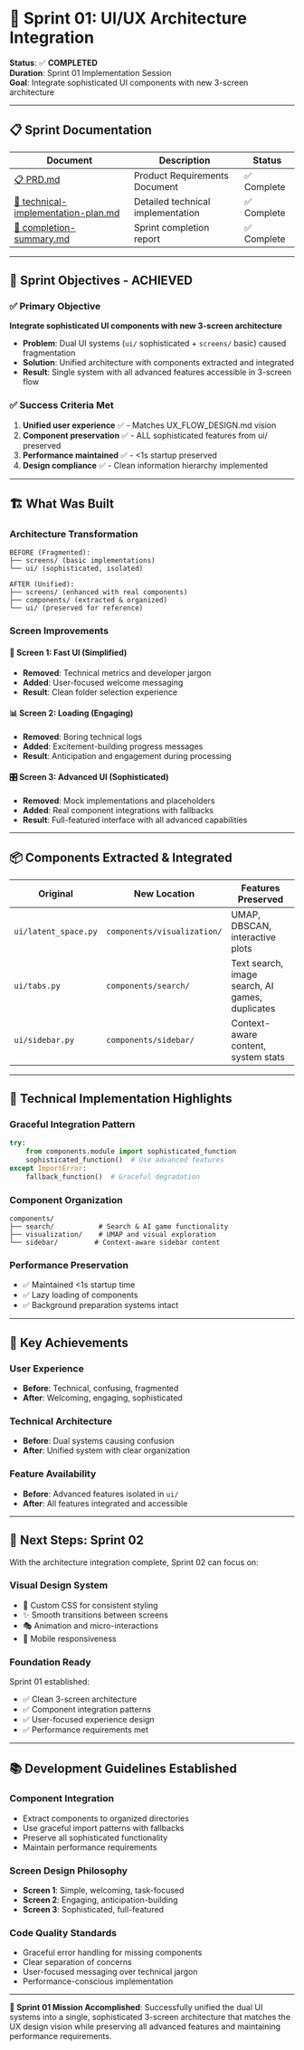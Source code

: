 # 🚀 Sprint 01: UI/UX Architecture Integration

**Status**: ✅ **COMPLETED**  
**Duration**: Sprint 01 Implementation Session  
**Goal**: Integrate sophisticated UI components with new 3-screen architecture  

---

## 📋 Sprint Documentation

| Document | Description | Status |
|----------|-------------|--------|
| [📋 PRD.md](./PRD.md) | Product Requirements Document | ✅ Complete |
| [🔧 technical-implementation-plan.md](./technical-implementation-plan.md) | Detailed technical implementation | ✅ Complete |
| [🎯 completion-summary.md](./completion-summary.md) | Sprint completion report | ✅ Complete |

---

## 🎯 Sprint Objectives - ACHIEVED

### ✅ Primary Objective
**Integrate sophisticated UI components with new 3-screen architecture**

- **Problem**: Dual UI systems (`ui/` sophisticated + `screens/` basic) caused fragmentation
- **Solution**: Unified architecture with components extracted and integrated 
- **Result**: Single system with all advanced features accessible in 3-screen flow

### ✅ Success Criteria Met
1. **Unified user experience** ✅ - Matches UX_FLOW_DESIGN.md vision
2. **Component preservation** ✅ - ALL sophisticated features from ui/ preserved  
3. **Performance maintained** ✅ - <1s startup preserved
4. **Design compliance** ✅ - Clean information hierarchy implemented

---

## 🏗️ What Was Built

### Architecture Transformation
```
BEFORE (Fragmented):
├── screens/ (basic implementations)
└── ui/ (sophisticated, isolated)

AFTER (Unified):
├── screens/ (enhanced with real components)
├── components/ (extracted & organized)
└── ui/ (preserved for reference)
```

### Screen Improvements

#### 🚀 Screen 1: Fast UI (Simplified)
- **Removed**: Technical metrics and developer jargon
- **Added**: User-focused welcome messaging
- **Result**: Clean folder selection experience

#### 📊 Screen 2: Loading (Engaging) 
- **Removed**: Boring technical logs
- **Added**: Excitement-building progress messages
- **Result**: Anticipation and engagement during processing

#### 🎛️ Screen 3: Advanced UI (Sophisticated)
- **Removed**: Mock implementations and placeholders
- **Added**: Real component integrations with fallbacks
- **Result**: Full-featured interface with all advanced capabilities

---

## 📦 Components Extracted & Integrated

| Original | New Location | Features Preserved |
|----------|--------------|-------------------|
| `ui/latent_space.py` | `components/visualization/` | UMAP, DBSCAN, interactive plots |
| `ui/tabs.py` | `components/search/` | Text search, image search, AI games, duplicates |
| `ui/sidebar.py` | `components/sidebar/` | Context-aware content, system stats |

---

## 🔧 Technical Implementation Highlights

### Graceful Integration Pattern
```python
try:
    from components.module import sophisticated_function
    sophisticated_function()  # Use advanced features
except ImportError:
    fallback_function()  # Graceful degradation
```

### Component Organization
```
components/
├── search/           # Search & AI game functionality  
├── visualization/    # UMAP and visual exploration
└── sidebar/         # Context-aware sidebar content
```

### Performance Preservation
- ✅ Maintained <1s startup time
- ✅ Lazy loading of components
- ✅ Background preparation systems intact

---

## 🎉 Key Achievements

### User Experience
- **Before**: Technical, confusing, fragmented
- **After**: Welcoming, engaging, sophisticated

### Technical Architecture  
- **Before**: Dual systems causing confusion
- **After**: Unified system with clear organization

### Feature Availability
- **Before**: Advanced features isolated in `ui/`
- **After**: All features integrated and accessible

---

## 🔮 Next Steps: Sprint 02

With the architecture integration complete, Sprint 02 can focus on:

### Visual Design System
- 🎨 Custom CSS for consistent styling
- ✨ Smooth transitions between screens  
- 🎭 Animation and micro-interactions
- 📱 Mobile responsiveness

### Foundation Ready
Sprint 01 established:
- ✅ Clean 3-screen architecture
- ✅ Component integration patterns  
- ✅ User-focused experience design
- ✅ Performance requirements met

---

## 📚 Development Guidelines Established

### Component Integration
- Extract components to organized directories
- Use graceful import patterns with fallbacks
- Preserve all sophisticated functionality
- Maintain performance requirements

### Screen Design Philosophy
- **Screen 1**: Simple, welcoming, task-focused
- **Screen 2**: Engaging, anticipation-building  
- **Screen 3**: Sophisticated, full-featured

### Code Quality Standards
- Graceful error handling for missing components
- Clear separation of concerns
- User-focused messaging over technical jargon
- Performance-conscious implementation

---

**🎯 Sprint 01 Mission Accomplished**: Successfully unified the dual UI systems into a single, sophisticated 3-screen architecture that matches the UX design vision while preserving all advanced features and maintaining performance requirements. 